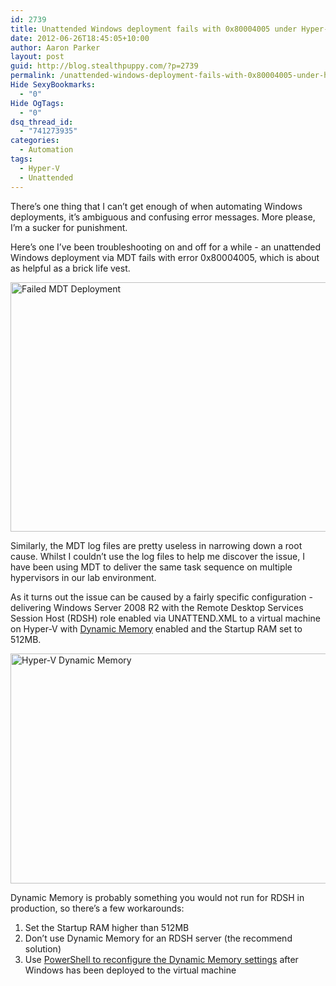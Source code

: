 ```yaml
---
id: 2739
title: Unattended Windows deployment fails with 0x80004005 under Hyper-V
date: 2012-06-26T18:45:05+10:00
author: Aaron Parker
layout: post
guid: http://blog.stealthpuppy.com/?p=2739
permalink: /unattended-windows-deployment-fails-with-0x80004005-under-hyper-v/
Hide SexyBookmarks:
  - "0"
Hide OgTags:
  - "0"
dsq_thread_id:
  - "741273935"
categories:
  - Automation
tags:
  - Hyper-V
  - Unattended
---
```

There&#8217;s one thing that I can&#8217;t get enough of when automating Windows deployments, it&#8217;s ambiguous and confusing error messages. More please, I&#8217;m a sucker for punishment.

Here&#8217;s one I&#8217;ve been troubleshooting on and off for a while - an unattended Windows deployment via MDT fails with error 0x80004005, which is about as helpful as a brick life vest.

<img class="size-full wp-image-2742 aligncenter" title="Failed MDT Deployment" src="http://stealthpuppy.com/wp-content/uploads/2012/06/FailedMDTDeployment.png" alt="Failed MDT Deployment" width="559" height="399" srcset="https://stealthpuppy.com/wp-content/uploads/2012/06/FailedMDTDeployment.png 559w, https://stealthpuppy.com/wp-content/uploads/2012/06/FailedMDTDeployment-150x107.png 150w, https://stealthpuppy.com/wp-content/uploads/2012/06/FailedMDTDeployment-300x214.png 300w" sizes="(max-width: 559px) 100vw, 559px" /> 

Similarly, the MDT log files are pretty useless in narrowing down a root cause. Whilst I couldn&#8217;t use the log files to help me discover the issue, I have been using MDT to deliver the same task sequence on multiple hypervisors in our lab environment.

As it turns out the issue can be caused by a fairly specific configuration - delivering Windows Server 2008 R2 with the Remote Desktop Services Session Host (RDSH) role enabled via UNATTEND.XML to a virtual machine on Hyper-V with [Dynamic Memory](http://technet.microsoft.com/en-gb/library/ff817651(WS.10).aspx) enabled and the Startup RAM set to 512MB.

<img class="size-full wp-image-2743 aligncenter" title="Hyper-V Dynamic Memory" src="http://stealthpuppy.com/wp-content/uploads/2012/06/DynamicMemory.png" alt="Hyper-V Dynamic Memory" width="660" height="368" srcset="https://stealthpuppy.com/wp-content/uploads/2012/06/DynamicMemory.png 660w, https://stealthpuppy.com/wp-content/uploads/2012/06/DynamicMemory-150x83.png 150w, https://stealthpuppy.com/wp-content/uploads/2012/06/DynamicMemory-300x167.png 300w" sizes="(max-width: 660px) 100vw, 660px" /> 

Dynamic Memory is probably something you would not run for RDSH in production, so there&#8217;s a few workarounds:

  1. Set the Startup RAM higher than 512MB
  2. Don&#8217;t use Dynamic Memory for an RDSH server (the recommend solution)
  3. Use [PowerShell to reconfigure the Dynamic Memory settings](http://www.aidanfinn.com/?p=12193) after Windows has been deployed to the virtual machine
